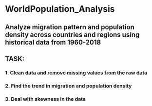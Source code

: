 # WorldPopulation_Analysis
## Analyze migration pattern and population density across countries and regions using historical data from 1960-2018
## TASK:
### 1. Clean data and remove missing values from the raw data
### 2. Find the trend in migration and population density
### 3. Deal with skewness in the data
